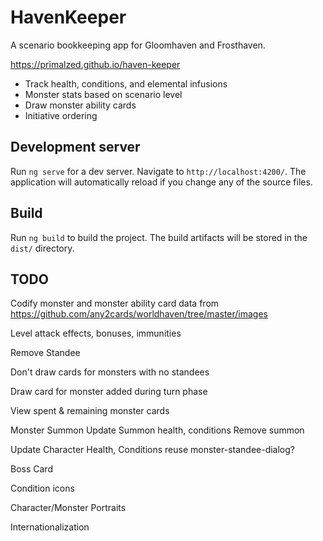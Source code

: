 # HavenKeeper

A scenario bookkeeping app for Gloomhaven and Frosthaven.

https://primalzed.github.io/haven-keeper

* Track health, conditions, and elemental infusions
* Monster stats based on scenario level
* Draw monster ability cards
* Initiative ordering

## Development server

Run `ng serve` for a dev server. Navigate to `http://localhost:4200/`. The application will automatically reload if you change any of the source files.

## Build

Run `ng build` to build the project. The build artifacts will be stored in the `dist/` directory.

## TODO
Codify monster and monster ability card data from https://github.com/any2cards/worldhaven/tree/master/images

Level attack effects, bonuses, immunities

Remove Standee

Don't draw cards for monsters with no standees

Draw card for monster added during turn phase

View spent & remaining monster cards

Monster Summon
  Update Summon health, conditions
  Remove summon

Update Character Health, Conditions
  reuse monster-standee-dialog?

Boss Card

Condition icons

Character/Monster Portraits

Internationalization
